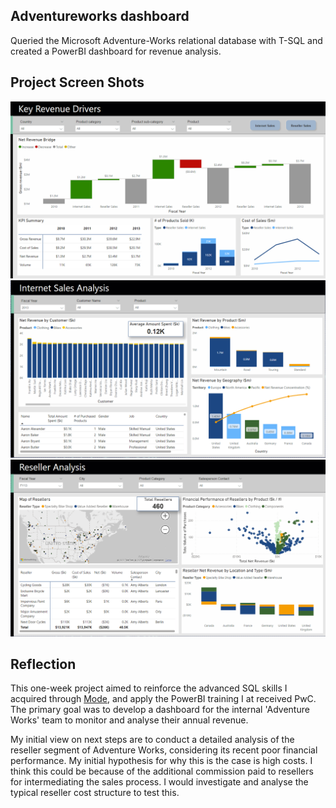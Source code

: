 ## Adventureworks dashboard

Queried the Microsoft Adventure-Works relational database with T-SQL and created a PowerBI dashboard for revenue analysis.

## Project Screen Shots

![image](https://github.com/jonathanyang7/adventure_works_dashboard/blob/d74e39dd67517efd30b78623f93abf8dd516af4f/02.%20Visualisation/Key_revenue_drivers.png)
![image](https://github.com/jonathanyang7/adventure_works_dashboard/blob/d74d43670d08e65ccc8cfcfe3c7f8fa5402e936a/02.%20Visualisation/Internet_sales_analysis.png)
![image](https://github.com/jonathanyang7/adventure_works_dashboard/blob/d74d43670d08e65ccc8cfcfe3c7f8fa5402e936a/02.%20Visualisation/Reseller_analysis.png)

## Reflection

This one-week project aimed to reinforce the advanced SQL skills I acquired through [Mode](https://mode.com/sql-tutorial), and apply the PowerBI training I at received PwC. The primary goal was to develop a dashboard for the internal 'Adventure Works' team to monitor and analyse their annual revenue.

My initial view on next steps are to conduct a detailed analysis of the reseller segment of Adventure Works, considering its recent poor financial performance. My initial hypothesis for why this is the case is high costs. I think this could be because of the additional commission paid to resellers for intermediating the sales process. I would investigate and analyse the typical reseller cost structure to test this.
